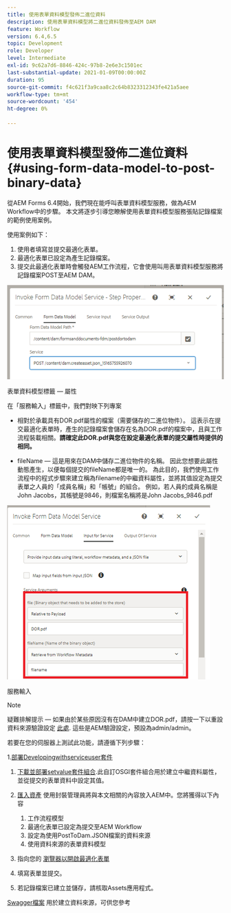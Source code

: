 ```yaml
---
title: 使用表單資料模型發佈二進位資料
description: 使用表單資料模型將二進位資料發佈至AEM DAM
feature: Workflow
version: 6.4,6.5
topic: Development
role: Developer
level: Intermediate
exl-id: 9c62a7d6-8846-424c-97b8-2e6e3c1501ec
last-substantial-update: 2021-01-09T00:00:00Z
duration: 95
source-git-commit: f4c621f3a9caa8c2c64b8323312343fe421a5aee
workflow-type: tm+mt
source-wordcount: '454'
ht-degree: 0%

---
```


# 使用表單資料模型發佈二進位資料{#using-form-data-model-to-post-binary-data}

從AEM Forms 6.4開始，我們現在能呼叫表單資料模型服務，做為AEM Workflow中的步驟。 本文將逐步引導您瞭解使用表單資料模型服務張貼記錄檔案的範例使用案例。

使用案例如下：

1. 使用者填寫並提交最適化表單。
1. 最適化表單已設定為產生記錄檔案。
1. 提交此最適化表單時會觸發AEM工作流程，它會使用叫用表單資料模型服務將記錄檔案POST至AEM DAM。

![posttodam](assets/posttodamshot1.png)

表單資料模型標籤 — 屬性

在「服務輸入」標籤中，我們對映下列專案

* 相對於承載具有DOR.pdf屬性的檔案（需要儲存的二進位物件）。 這表示在提交最適化表單時，產生的記錄檔案會儲存在名為DOR.pdf的檔案中，且與工作流程裝載相關。**請確定此DOR.pdf與您在設定最適化表單的提交屬性時提供的相同。**

* fileName — 這是用來在DAM中儲存二進位物件的名稱。 因此您想要此屬性動態產生，以便每個提交的fileName都是唯一的。 為此目的，我們使用工作流程中的程式步驟來建立稱為filename的中繼資料屬性，並將其值設定為提交表單之人員的「成員名稱」和「帳號」的組合。 例如，若人員的成員名稱是John Jacobs，其帳號是9846，則檔案名稱將是John Jacobs_9846.pdf

![fdmserviceinput](assets/fdminputservice.png)

服務輸入

>[!NOTE]
>
>疑難排解提示 — 如果由於某些原因沒有在DAM中建立DOR.pdf，請按一下以重設資料來源驗證設定 [此處](http://localhost:4502/mnt/overlay/fd/fdm/gui/components/admin/fdmcloudservice/properties.html?item=%2Fconf%2Fglobal%2Fsettings%2Fcloudconfigs%2Ffdm%2Fpostdortodam). 這些是AEM驗證設定，預設為admin/admin。

若要在您的伺服器上測試此功能，請遵循下列步驟：

1.[部署Developingwithserviceuser套件](/help/forms/assets/common-osgi-bundles/DevelopingWithServiceUser.jar)

1. [下載並部署setvalue套件組合](/help/forms/assets/common-osgi-bundles/SetValueApp.core-1.0-SNAPSHOT.jar).此自訂OSGI套件組合用於建立中繼資料屬性，並從提交的表單資料中設定其值。

1. [匯入資產](assets/postdortodam.zip) 使用封裝管理員將與本文相關的內容放入AEM中。您將獲得以下內容

   1. 工作流程模型
   1. 最適化表單已設定為提交至AEM Workflow
   1. 設定為使用PostToDam.JSON檔案的資料來源
   1. 使用資料來源的表單資料模型

1. 指向您的 [瀏覽器以開啟最適化表單](http://localhost:4502/content/dam/formsanddocuments/helpx/timeoffrequestform/jcr:content?wcmmode=disabled)
1. 填寫表單並提交。
1. 若記錄檔案已建立並儲存，請核取Assets應用程式。


[Swagger檔案](http://localhost:4502/conf/global/settings/cloudconfigs/fdm/postdortodam/jcr:content/swaggerFile) 用於建立資料來源，可供您參考
